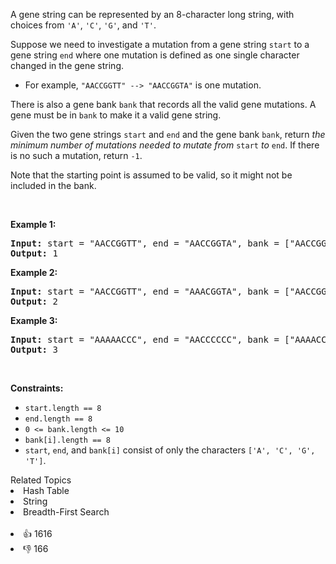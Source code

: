 <p>A gene string can be represented by an 8-character long string, with choices from <code>'A'</code>, <code>'C'</code>, <code>'G'</code>, and <code>'T'</code>.</p>

<p>Suppose we need to investigate a mutation from a gene string <code>start</code> to a gene string <code>end</code> where one mutation is defined as one single character changed in the gene string.</p>

<ul> 
 <li>For example, <code>"AACCGGTT" --&gt; "AACCGGTA"</code> is one mutation.</li> 
</ul>

<p>There is also a gene bank <code>bank</code> that records all the valid gene mutations. A gene must be in <code>bank</code> to make it a valid gene string.</p>

<p>Given the two gene strings <code>start</code> and <code>end</code> and the gene bank <code>bank</code>, return <em>the minimum number of mutations needed to mutate from </em><code>start</code><em> to </em><code>end</code>. If there is no such a mutation, return <code>-1</code>.</p>

<p>Note that the starting point is assumed to be valid, so it might not be included in the bank.</p>

<p>&nbsp;</p> 
<p><strong class="example">Example 1:</strong></p>

<pre>
<strong>Input:</strong> start = "AACCGGTT", end = "AACCGGTA", bank = ["AACCGGTA"]
<strong>Output:</strong> 1
</pre>

<p><strong class="example">Example 2:</strong></p>

<pre>
<strong>Input:</strong> start = "AACCGGTT", end = "AAACGGTA", bank = ["AACCGGTA","AACCGCTA","AAACGGTA"]
<strong>Output:</strong> 2
</pre>

<p><strong class="example">Example 3:</strong></p>

<pre>
<strong>Input:</strong> start = "AAAAACCC", end = "AACCCCCC", bank = ["AAAACCCC","AAACCCCC","AACCCCCC"]
<strong>Output:</strong> 3
</pre>

<p>&nbsp;</p> 
<p><strong>Constraints:</strong></p>

<ul> 
 <li><code>start.length == 8</code></li> 
 <li><code>end.length == 8</code></li> 
 <li><code>0 &lt;= bank.length &lt;= 10</code></li> 
 <li><code>bank[i].length == 8</code></li> 
 <li><code>start</code>, <code>end</code>, and <code>bank[i]</code> consist of only the characters <code>['A', 'C', 'G', 'T']</code>.</li> 
</ul>

<div><div>Related Topics</div><div><li>Hash Table</li><li>String</li><li>Breadth-First Search</li></div></div><br><div><li>👍 1616</li><li>👎 166</li></div>